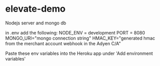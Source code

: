 # elevate-demo
Nodejs server and mongo db

in .env add the following:
NODE_ENV = development
PORT = 8080
MONGO_URI="mongo connection string"
HMAC_KEY="generated hmac from the merchant account webhook in the Adyen C/A"

Paste these env variables into the Heroku app under 'Add environment variables'
